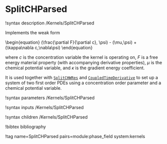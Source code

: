 # SplitCHParsed

!syntax description /Kernels/SplitCHParsed

Implements the weak form

\begin{equation}
(\frac{\partial F}{\partial c}, \psi) - (\mu,\psi) + (\kappa\nabla c,\nabla\psi)
\end{equation}

where $c$ is the concentration variable the kernel is operating on, $F$ is a
free energy material property (with accompanying derivative properties), $\mu$
is the chemical potential variable, and $\kappa$ is the gradient energy
coefficient.

It is used together with [`SplitCHWRes`](/SplitCHWRes.md) and
[`CoupledTimeDerivative`](/CoupledTimeDerivative.md) to set up a system of two
first order PDEs using a concentration order parameter and a chemical potential
variable.

!syntax parameters /Kernels/SplitCHParsed

!syntax inputs /Kernels/SplitCHParsed

!syntax children /Kernels/SplitCHParsed

!bibtex bibliography

!tag name=SplitCHParsed pairs=module:phase_field system:kernels
